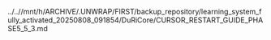 ../..//mnt/h/ARCHIVE/.UNWRAP/FIRST/backup_repository/learning_system_fully_activated_20250808_091854/DuRiCore/CURSOR_RESTART_GUIDE_PHASE5_5_3.md